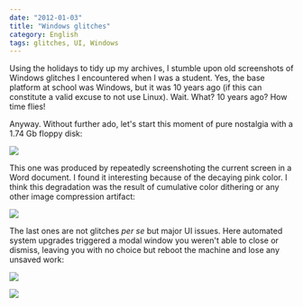 ```yaml
---
date: "2012-01-03"
title: "Windows glitches"
category: English
tags: glitches, UI, Windows
---
```


Using the holidays to tidy up my archives, I stumble upon old screenshots of Windows glitches I encountered when I was a student. Yes, the base platform at school was Windows, but it was 10 years ago (if this can constitute a valid excuse to not use Linux). Wait. What? 10 years ago? How time flies!

Anyway. Without further ado, let's start this moment of pure nostalgia with a 1.74 Gb floppy disk:

![]({attach}SizePB.png)

This one was produced by repeatedly screenshoting the current screen in a Word document. I found it interesting because of the decaying pink color. I think this degradation was the result of cumulative color dithering or any other image compression artifact:

![]({attach}df.png)

The last ones are not glitches _per se_ but major UI issues. Here automated system upgrades triggered a modal window you weren't able to close or dismiss, leaving you with no choice but reboot the machine and lose any unsaved work:

![]({attach}update.png)

![]({attach}ie1.png)

